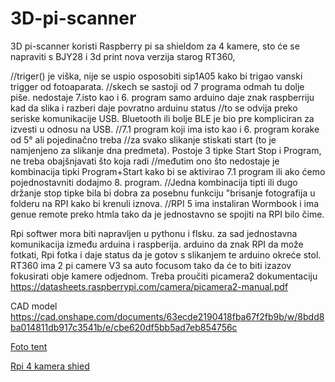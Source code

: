 # 3D-pi-scanner
3D pi-scanner koristi Raspberry pi sa shieldom za 4 kamere, sto će se napraviti s BJY28 i 3d print nova verzija starog RT360, 

//triger() je viška, nije se uspio osposobiti sip1A05 kako bi trigao vanski trigger od fotoaparata.
//skech se sastoji od 7 programa odmah tu dolje piše. nedostaje 7.isto kao i 6. program samo arduino daje znak raspberriju kad da slika i razberi daje povratno arduinu status
//to se odvija preko seriske komunikacije USB. Bluetooth ili bolje BLE je bio pre kompliciran za izvesti u odnosu na USB.
//7.1 program koji ima isto kao i 6. program korake od 5° ali pojedinačno treba
//za svako slikanje stiskati start (to je namjenjeno za slikanje dna predmeta). Postoje 3 tipke Start Stop i Program, ne treba obajšnjavati što koja radi
//međutim ono što nedostaje je kombinacija tipki Program+Start kako bi se aktivirao 7.1 program ili ako ćemo pojednostavniti dodajmo 8. program.
//Jedna kombinacija tipti ili dugo držanje stop tipke bila bi dobra za posebnu funkciju "brisanje fotografija u folderu na RPI kako bi krenuli iznova.
//RPI 5 ima instaliran Wormbook i ima genue remote preko htmla tako da je jednostavno se spojiti na RPI bilo čime.

Rpi softwer mora biti napravljen u pythonu i flsku.
za sad jednostavna komunikacija između arduina i raspberija. arduino da znak RPI da može fotkati, Rpi fotka i daje status da je gotov s slikanjem te arduino okreće stol.
RT360 ima 2 pi camere V3 sa auto focusom tako da će to biti izazov fokusirati obje kamere odjednom.
Treba proučiti picamera2 dokumentaciju 
https://datasheets.raspberrypi.com/camera/picamera2-manual.pdf

CAD model
https://cad.onshape.com/documents/63ecde2190418fba67f2fb9b/w/8bdd8ba014811db917c3541b/e/cbe620df5bb5ad7eb854756c

[Foto tent](https://vi.aliexpress.com/item/1005003505429319.html?spm=a2g0o.detail.pcDetailTopMoreOtherSeller.3.49e64n2j4n2js5&gps-id=pcDetailTopMoreOtherSeller&scm=1007.40000.327270.0&scm_id=1007.40000.327270.0&scm-url=1007.40000.327270.0&pvid=6ccd668d-0e58-4e03-be44-67a425d32d8d&_t=gps-id:pcDetailTopMoreOtherSeller,scm-url:1007.40000.327270.0,pvid:6ccd668d-0e58-4e03-be44-67a425d32d8d,tpp_buckets:668%232846%238116%232002&pdp_npi=4%40dis%21EUR%2160.44%2135.06%21%21%2160.44%2135.06%21%40211b876717273869961245081e9477%2112000036979653322%21rec%21HR%212778110335%21XZ&utparam-url=scene%3ApcDetailTopMoreOtherSeller%7Cquery_from%3A)

[Rpi 4 kamera shied](https://www.arducam.com/multi-camera-adapter-module-raspberry-pi/)

